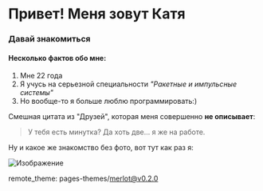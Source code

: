 # Привет! Меня зовут Катя 
### Давай знакомиться

#### Несколько фактов обо мне:

1. Мне 22 года
2. Я учусь на серьезной специальности _"Ракетные и импульсные системы"_
3. Но вообще-то я больше люблю программировать:)

Смешная цитата из "Друзей", которая меня совершенно **не описывает**:
> У тебя есть минутка? Да хоть две… я же на работе.

Ну и какое же знакомство без фото, вот тут как раз я:

![Изображение](https://sun9-71.userapi.com/impg/la7hDpTtidS9b3zLYGCBpOYrkOx3aHp0ORVA-g/phju8ydfoCE.jpg?size=320x362&quality=96&sign=8fe634999f64e30c482b7a5464707c03&c_uniq_tag=CuLdwcn7FVZEzCFn5HPj5aRwEI9BJa3mwtnXtrQQgAc&type=album)

remote_theme: pages-themes/merlot@v0.2.0
